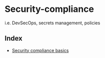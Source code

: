 # Security-compliance

i.e. DevSecOps, secrets management, policies

## Index

- [Security compliance basics](./security-compliance-basics.md)